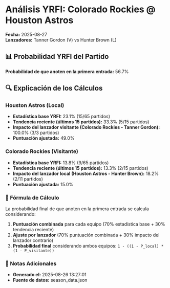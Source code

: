 # Análisis YRFI: Colorado Rockies @ Houston Astros

**Fecha:** 2025-08-27  
**Lanzadores:** Tanner Gordon (V) vs Hunter Brown (L)

## 📊 Probabilidad YRFI del Partido

**Probabilidad de que anoten en la primera entrada:** 56.7%

## 🔍 Explicación de los Cálculos

### Houston Astros (Local)
- **Estadística base YRFI:** 23.1% (15/65 partidos)
- **Tendencia reciente (últimos 15 partidos):** 33.3% (5/15 partidos)
- **Impacto del lanzador visitante (Colorado Rockies - Tanner Gordon):** 100.0% (3/3 partidos)
- **Puntuación ajustada:** 49.0%

### Colorado Rockies (Visitante)
- **Estadística base YRFI:** 13.8% (9/65 partidos)
- **Tendencia reciente (últimos 15 partidos):** 13.3% (2/15 partidos)
- **Impacto del lanzador local (Houston Astros - Hunter Brown):** 18.2% (2/11 partidos)
- **Puntuación ajustada:** 15.0%

### 📝 Fórmula de Cálculo

La probabilidad final de que anoten en la primera entrada se calcula considerando:
1. **Puntuación combinada** para cada equipo (70% estadística base + 30% tendencia reciente)
2. **Ajuste por lanzador** (70% puntuación combinada + 30% impacto del lanzador contrario)
3. **Probabilidad final** considerando ambos equipos: `1 - ((1 - P_local) * (1 - P_visitante))`

### 📌 Notas Adicionales

- **Generado el:** 2025-08-26 13:27:01
- **Fuente de datos:** season_data.json
